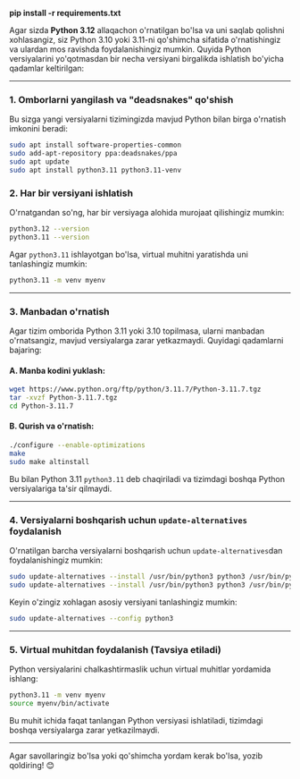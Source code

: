 **pip install -r requirements.txt**


Agar sizda **Python 3.12** allaqachon o'rnatilgan bo'lsa va uni saqlab qolishni xohlasangiz, siz Python 3.10 yoki 3.11-ni qo'shimcha sifatida o'rnatishingiz va ulardan mos ravishda foydalanishingiz mumkin. Quyida Python versiyalarini yo'qotmasdan bir necha versiyani birgalikda ishlatish bo'yicha qadamlar keltirilgan:

---

### 1. **Omborlarni yangilash va "deadsnakes" qo'shish**
Bu sizga yangi versiyalarni tizimingizda mavjud Python bilan birga o'rnatish imkonini beradi:

```bash
sudo apt install software-properties-common
sudo add-apt-repository ppa:deadsnakes/ppa
sudo apt update
sudo apt install python3.11 python3.11-venv
```

### 2. **Har bir versiyani ishlatish**
O'rnatgandan so'ng, har bir versiyaga alohida murojaat qilishingiz mumkin:
```bash
python3.12 --version
python3.11 --version
```

Agar `python3.11` ishlayotgan bo'lsa, virtual muhitni yaratishda uni tanlashingiz mumkin:
```bash
python3.11 -m venv myenv
```

---

### 3. **Manbadan o'rnatish**
Agar tizim omborida Python 3.11 yoki 3.10 topilmasa, ularni manbadan o'rnatsangiz, mavjud versiyalarga zarar yetkazmaydi. Quyidagi qadamlarni bajaring:

#### A. Manba kodini yuklash:
```bash
wget https://www.python.org/ftp/python/3.11.7/Python-3.11.7.tgz
tar -xvzf Python-3.11.7.tgz
cd Python-3.11.7
```

#### B. Qurish va o'rnatish:
```bash
./configure --enable-optimizations
make
sudo make altinstall
```

Bu bilan Python 3.11 `python3.11` deb chaqiriladi va tizimdagi boshqa Python versiyalariga ta'sir qilmaydi.

---

### 4. **Versiyalarni boshqarish uchun `update-alternatives` foydalanish**
O'rnatilgan barcha versiyalarni boshqarish uchun `update-alternatives`dan foydalanishingiz mumkin:
```bash
sudo update-alternatives --install /usr/bin/python3 python3 /usr/bin/python3.12 1
sudo update-alternatives --install /usr/bin/python3 python3 /usr/bin/python3.11 2
```

Keyin o'zingiz xohlagan asosiy versiyani tanlashingiz mumkin:
```bash
sudo update-alternatives --config python3
```

---

### 5. **Virtual muhitdan foydalanish (Tavsiya etiladi)**
Python versiyalarini chalkashtirmaslik uchun virtual muhitlar yordamida ishlang:
```bash
python3.11 -m venv myenv
source myenv/bin/activate
```

Bu muhit ichida faqat tanlangan Python versiyasi ishlatiladi, tizimdagi boshqa versiyalarga zarar yetkazilmaydi.

---

Agar savollaringiz bo'lsa yoki qo'shimcha yordam kerak bo'lsa, yozib qoldiring! 😊
